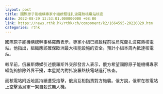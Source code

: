```yaml
---
layout: post
title: 國際原子能機構專家小組啟程往扎波羅熱核電站核查
date: 2022-08-29 13:53:01.000000000 +08:00
link: https://news.rthk.hk/rthk/ch/component/k2/1664595-20220829.htm
categories: rthk
---
```


國際原子能機構總幹事格羅西表示，專家小組已經啟程前往烏克蘭扎波羅熱核電站。他指出，組織應該確保歐洲最大核能設施的安全。預計小組本周內抵達核電站。

較早前，俄羅斯傳媒引述俄羅斯外交部發言人表示，俄方希望國際原子能機構專家組能夠排除外界干擾，本星期內對扎波羅熱核電站進行核查。

而核電站附近地區持續遭受炮擊，俄烏互相指責對方施襲。俄方說，俄軍在核電站上空擊落烏軍一架自殺式無人機。
